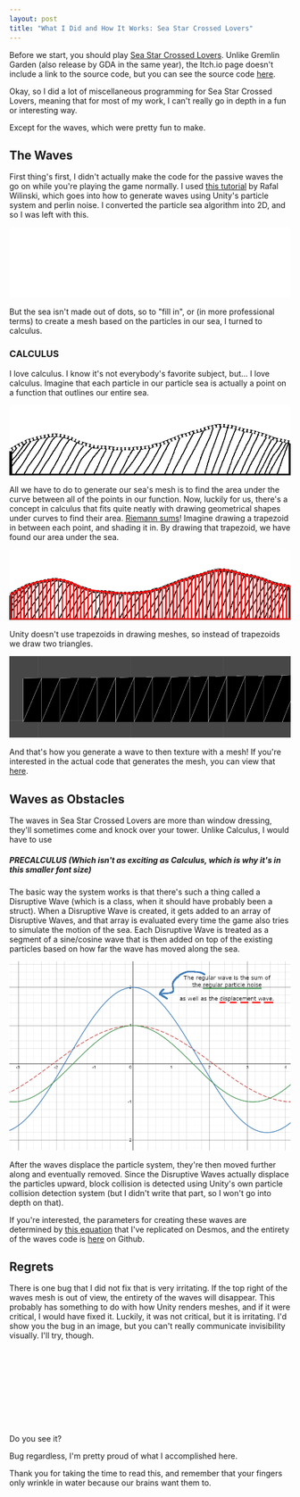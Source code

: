 ```yaml
---
layout: post
title: "What I Did and How It Works: Sea Star Crossed Lovers"
---
```


Before we start, you should play [Sea Star Crossed Lovers](https://seagda.itch.io/sscl). Unlike Gremlin Garden (also release by GDA in the same year), the Itch.io page doesn't
include a link to the source code, but you can see the source code [here](https://github.com/GDACollab/SeaStarCrossedLovers).

Okay, so I did a lot of miscellaneous programming for Sea Star Crossed Lovers, meaning that for most of my work, I can't really go in depth in a fun or interesting way.

Except for the waves, which were pretty fun to make.

## The Waves

First thing's first, I didn't actually make the code for the passive waves the go on while you're playing the game normally. I used [this tutorial](https://rafalwilinski.medium.com/tutorial-particle-sea-in-unity3d-70ff1350fa9e) by Rafal Wilinski, which goes into how to generate waves using Unity's particle system and perlin noise. I converted the particle sea algorithm into 2D, and so I was left with this.

![Waves as dots](/assets/images/sscl/wavedots.png)

But the sea isn't made out of dots, so to "fill in", or (in more professional terms) to create a mesh based on the particles in our sea, I turned to calculus. 

### CALCULUS

I love calculus. I know it's not everybody's favorite subject, but... I love calculus. Imagine that each particle in our particle sea is actually a point on a function that outlines our entire sea. 

![Dots with a line connecting them](/assets/images/sscl/wavevisualization.png)

All we have to do to generate our sea's mesh is to find the area under the curve between all of the points in our function. Now, luckily for us, there's a concept in calculus that fits quite neatly with drawing geometrical shapes under curves to find their area. [Riemann sums](https://en.wikipedia.org/wiki/Riemann_sum)! Imagine drawing a trapezoid in between each point, and shading it in. By drawing that trapezoid, we have found our area under the sea.

![Waves "filled in" with trapezoids](/assets/images/sscl/wavetrapezoids.png)

Unity doesn't use trapezoids in drawing meshes, so instead of trapezoids we draw two triangles.

![Waves "filled in" with trianges](/assets/images/sscl/wavetriangles.png)

 And that's how you generate a wave to then texture with a mesh! If you're interested in the actual code that generates the mesh, you can view that [here](https://github.com/GDACollab/SeaStarCrossedLovers/blob/5ff95accde1a4d569a0b5c9efb9496f927d42ad8/Sea%20Star%20Crossed%20Lovers/Assets/Scripts/Tower%20Obstacles/Waves/Waves.cs#L173).

## Waves as Obstacles
The waves in Sea Star Crossed Lovers are more than window dressing, they'll sometimes come and knock over your tower. Unlike Calculus, I would have to use

##### PRECALCULUS (Which isn't as exciting as Calculus, which is why it's in this smaller font size)

The basic way the system works is that there's such a thing called a Disruptive Wave (which is a class, when it should have probably been a struct). When a Disruptive Wave is created, it gets added to an array of Disruptive Waves, and that array is evaluated every time the game also tries to simulate the motion of the sea. Each Disruptive Wave is treated as a segment of a sine/cosine wave that is then added on top of the existing particles based on how far the wave has moved along the sea.

![Illustration of how displacement waves work](/assets/images/sscl/wavedisplacement.png)

After the waves displace the particle system, they're then moved further along and eventually removed. Since the Disruptive Waves actually displace the particles upward, block collision is detected using Unity's own particle collision detection system (but I didn't write that part, so I won't go into depth on that).

If you're interested, the parameters for creating these waves are determined by [this equation](https://www.desmos.com/calculator/jgudrypofv) that I've replicated on Desmos, and the entirety of the waves code is [here](https://github.com/GDACollab/SeaStarCrossedLovers/blob/5ff95accde1a4d569a0b5c9efb9496f927d42ad8/Sea%20Star%20Crossed%20Lovers/Assets/Scripts/Tower%20Obstacles/Waves/Waves.cs) on Github.

## Regrets

There is one bug that I did not fix that is very irritating. If the top right of the waves mesh is out of view, the entirety of the waves will disappear. This probably has something to do with how Unity renders meshes, and if it were critical, I would have fixed it. Luckily, it was not critical, but it is irritating. I'd show you the bug in an image, but you can't really communicate invisibility visually. I'll try, though.

<p style="height: 10em;"></p>

Do you see it?

Bug regardless, I'm pretty proud of what I accomplished here.

Thank you for taking the time to read this, and remember that your fingers only wrinkle in water because our brains want them to.
